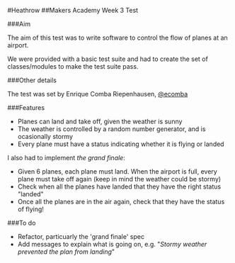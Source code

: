 #Heathrow
##Makers Academy Week 3 Test


###Aim

The aim of this test was to write software to control the flow of planes at an airport.

We were provided with a basic test suite and had to create the set of classes/modules to make the test suite pass.

###Other details

The test was set by Enrique Comba Riepenhausen, [@ecomba](http://www.github.com/ecomba)


###Features

* Planes can land and take off, given the weather is sunny
* The weather is controlled by a random number generator, and is ocasionally stormy
* Every plane must have a status indicating whether it is flying or landed

I also had to implement *the grand finale*:

* Given 6 planes, each plane must land. When the airport is full, every plane must take off again (keep in mind the weather could be stormy)
* Check when all the planes have landed that they have the right status "landed"
* Once all the planes are in the air again, check that they have the status of flying!


###To do

* Refactor, particuarly the 'grand finale' spec
* Add messages to explain what is going on, e.g. "*Stormy weather prevented the plan from landing*"

